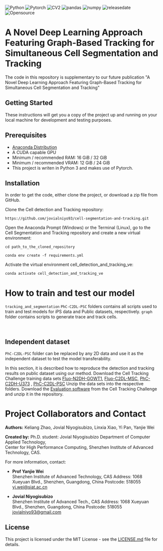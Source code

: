 ![Python](https://img.shields.io/badge/python-v3.8-blue)
![Pytorch](https://img.shields.io/badge/Pytorch-V1.6-orange)
![CV2](https://img.shields.io/badge/CV2-V4.8-brightgreen)
![pandas](https://img.shields.io/badge/Pandas-V1.4.2-ff69b4)
![numpy](https://img.shields.io/badge/%E2%80%8ENumpy-V1.20.2-success)
![releasedate](https://img.shields.io/badge/release%20date-August2023-red)
![Opensource](https://img.shields.io/badge/OpenSource-Yes!-6f42c1)


# A Novel Deep Learning Approach Featuring Graph-Based Tracking for Simultaneous Cell Segmentation and Tracking #

The code in this repository is supplementary to our future publication "A Novel Deep Learning Approach Featuring Graph-Based Tracking for Simultaneous Cell Segmentation and Tracking" 

## Getting Started

These instructions will get you a copy of the project up and running on your local machine for development and testing purposes. 

## Prerequisites
* [Anaconda Distribution](https://www.anaconda.com/products/individual)
* A CUDA capable GPU
* Minimum / recommended RAM: 16 GiB / 32 GiB
* Minimum / recommended VRAM: 12 GiB / 24 GiB
* This project is writen in Python 3 and makes use of Pytorch. 

## Installation
In order to get the code, either clone the project, or download a zip file from GitHub.

Clone the Cell detection and Tracking repository:
```
https://github.com/jovialniyo93/cell-segmentation-and-tracking.git
```
Open the Anaconda Prompt (Windows) or the Terminal (Linux), go to the Cell Segmentation and Tracking repository and create a new virtual environment:
```
cd path_to_the_cloned_repository
```
```
conda env create -f requirements.yml
```
Activate the virtual environment cell_detection_and_tracking_ve:
```
conda activate cell_detection_and_tracking_ve
```

# How to train and test our model

```tracking_and_segmentation``` ```PhC-C2DL-PSC``` folders contains all scripts used to train and test models for iPS data and Public datasets, respectively.  ```graph``` folder contains scripts to generate trace and track cells.

<br/>

## Independent dataset

```PhC-C2DL-PSC``` folder can be replaced by any 2D data and use it as the independent dataset to test the model transferability.

In this section, it is described how to reproduce the detection and tracking results on public dataset using our method. Download the Cell Tracking Challenge training data sets [Fluo-N2DH-GOWT1](http://data.celltrackingchallenge.net/training-datasets/Fluo-N2DH-GOWT1.zip), [Fluo-C2DL-MSC](http://data.celltrackingchallenge.net/training-datasets/Fluo-C2DL-MSC.zip), [PhC-C2DH-U373](http://data.celltrackingchallenge.net/training-datasets/PhC-C2DH-U373.zip) , [PhC-C2DL-PSC](http://data.celltrackingchallenge.net/training-datasets/PhC-C2DL-PSC.zip) Unzip the data sets into the respective folders. Download the [Evaluation software](http://public.celltrackingchallenge.net/software/EvaluationSoftware.zip) from the Cell Tracking Challenge and unzip it in the repository. 


# Project Collaborators and Contact

**Authors:** Keliang Zhao, Jovial Niyogisubizo, Linxia Xiao, Yi Pan, Yanjie Wei

**Created by:** Ph.D. student: Jovial Niyogisubizo 
Department of Computer Applied Technology,  
Center for High Performance Computing, Shenzhen Institute of Advanced Technology, CAS. 

For more information, contact:

* **Prof Yanjie Wei**  
Shenzhen Institute of Advanced Technology, CAS 
Address: 1068 Xueyuan Blvd., Shenzhen, Guangdong, China
Postcode: 518055
yj.wei@siat.ac.cn


* **Jovial Niyogisubizo**  
Shenzhen Institute of Advanced Tech., CAS 
Address: 1068 Xueyuan Blvd., Shenzhen, Guangdong, China
Postcode: 518055
jovialniyo93@gmail.com

## License ##
This project is licensed under the MIT License - see the [LICENSE.md](LICENSE.md) file for details.
